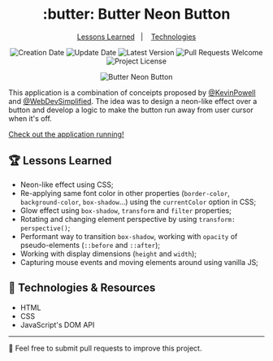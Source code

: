 <h1 align="center">
  :butter: Butter Neon Button
</h1>

<p align="center">
  <a href="#trophy-lessons-learned">Lessons Learned</a>&nbsp;&nbsp;&nbsp;|&nbsp;&nbsp;&nbsp;
  <a href="#rocket-technologies--resources">Technologies</a>
</p>

<p align="center">
  <img src="https://img.shields.io/static/v1?labelColor=000000&color=ff14bd&label=created%20at&message=december%202022" alt="Creation Date" />

  <img src="https://img.shields.io/github/last-commit/juliolmuller/butter-neon-button?label=updated%20at&labelColor=000000&color=ff14bd" alt="Update Date" />

  <img src="https://img.shields.io/github/v/tag/juliolmuller/butter-neon-button?label=latest%20version&labelColor=000000&color=ff14bd" alt="Latest Version" />

  <img src="https://img.shields.io/static/v1?labelColor=000000&color=ff14bd&label=PRs&message=welcome" alt="Pull Requests Welcome" />

  <img src="https://img.shields.io/github/license/juliolmuller/butter-neon-button?labelColor=000000&color=ff14bd" alt="Project License" />
</p>

<p  align="center">
  <img src="https://user-images.githubusercontent.com/44725817/209752149-9e5a7cf9-6d7b-40da-b89f-7b49b963f42a.gif" alt="Butter Neon Button" />
</p>

This application is a combination of conceipts proposed by [@KevinPowell](https://www.youtube.com/@KevinPowell) and [@WebDevSimplified](https://www.youtube.com/@WebDevSimplified). The idea was to design a neon-like effect over a button and develop a logic to make the button run away from user cursor when it's off.

[Check out the application running!](https://juliolmuller.github.io/butter-neon-button)

## :trophy: Lessons Learned

- Neon-like effect using CSS;
- Re-applying same font color in other properties (`border-color`, `background-color`, `box-shadow`...) using the `currentColor` option in CSS;
- Glow effect using `box-shadow`, `transform` and `filter` properties;
- Rotating and changing element perspective by using `transform: perspective()`;
- Performant way to transition `box-shadow`, working with `opacity` of pseudo-elements (`::before` and `::after`);
- Working with display dimensions (`height` and `width`);
- Capturing mouse events and moving elements around using vanilla JS;

## :rocket: Technologies & Resources

- HTML
- CSS
- JavaScript's DOM API

---

:star2: Feel free to submit pull requests to improve this project.
